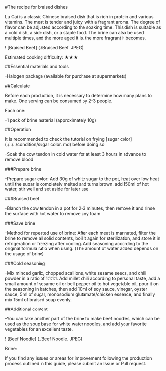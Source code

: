 #The recipe for braised dishes

Lu Cai is a classic Chinese braised dish that is rich in protein and various vitamins. The meat is tender and juicy, with a fragrant aroma. The degree of flavor can be adjusted according to the soaking time. This dish is suitable as a cold dish, a side dish, or a staple food. The brine can also be used multiple times, and the more aged it is, the more fragrant it becomes.

! [Braised Beef] (./Braised Beef. JPEG)

Estimated cooking difficulty: ★★★

##Essential materials and tools

-Halogen package (available for purchase at supermarkets)

##Calculate

Before each production, it is necessary to determine how many plans to make. One serving can be consumed by 2-3 people.

Each one:

-1 pack of brine material (approximately 10g)

##Operation

It is recommended to check the tutorial on frying [sugar color] (./../../condition/sugar color. md) before doing so

-Soak the cow tendon in cold water for at least 3 hours in advance to remove blood

###Prepare brine

-Prepare sugar color: Add 30g of white sugar to the pot, heat over low heat until the sugar is completely melted and turns brown, add 150ml of hot water, stir well and set aside for later use

###Braised beef

-Blanch the cow tendon in a pot for 2-3 minutes, then remove it and rinse the surface with hot water to remove any foam

###Save brine

-Method for repeated use of brine: After each meat is marinated, filter the brine to remove all solid contents, boil it again for sterilization, and store it in refrigeration or freezing after cooling. Add seasoning according to the original formula ratio when using. (The amount of water added depends on the usage of brine)

###Cold seasoning

-Mix minced garlic, chopped scallions, white sesame seeds, and chili powder in a ratio of 1:1:1:1. Add millet chili according to personal taste, add a small amount of sesame oil or bell pepper oil to hot vegetable oil, pour it on the seasoning in batches, then add 10ml of soy sauce, vinegar, oyster sauce, 5ml of sugar, monosodium glutamate/chicken essence, and finally mix 15ml of braised soup evenly.

##Additional content

-You can take another part of the brine to make beef noodles, which can be used as the soup base for white water noodles, and add your favorite vegetables for an excellent taste.

! [Beef Noodle] (./Beef Noodle. JPEG)

Brine:

If you find any issues or areas for improvement following the production process outlined in this guide, please submit an Issue or Pull request.